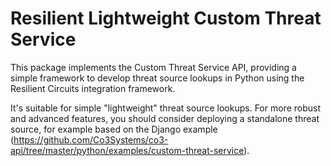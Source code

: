 # Resilient Lightweight Custom Threat Service

This package implements the Custom Threat Service API, providing a
simple framework to develop threat source lookups in Python using the
Resilient Circuits integration framework.
  
It's suitable for simple "lightweight" threat source lookups.
For more robust and advanced features, you should consider deploying
a standalone threat source, for example based on the Django example
(https://github.com/Co3Systems/co3-api/tree/master/python/examples/custom-threat-service).



